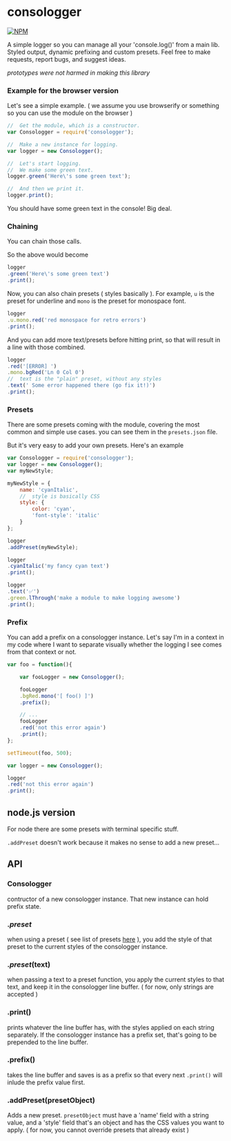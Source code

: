 consologger
===========

[![NPM](https://nodei.co/npm/consologger.png?downloads=true)](https://npmjs.org/package/consologger)

A simple logger so you can manage all your 'console.log()' from a main lib.
Styled output, dynamic prefixing and custom presets.
Feel free to make requests, report bugs, and suggest ideas.

_prototypes were not harmed in making this library_


### Example for the browser version


Let's see a simple example.
( we assume you use browserify or something so you can use the module on the browser )


```js
//	Get the module, which is a constructor.
var Consologger = require('consologger');

//	Make a new instance for logging.
var logger = new Consologger();

//	Let's start logging.
//	We make some green text.
logger.green('Here\'s some green text');

//	And then we print it.
logger.print();
```
You should have some green text in the console!
Big deal.

### Chaining

You can chain those calls.

So the above would become
```js
logger
.green('Here\'s some green text')
.print();
```
Now, you can also chain presets ( styles basically ).
For example, `u` is the preset for underline and `mono` is the preset for monospace font.
```js
logger
.u.mono.red('red monospace for retro errors')
.print();
```

And you can add more text/presets before hitting print, so that will result in a line with those combined.
```js
logger
.red('[ERROR] ')
.mono.bgRed('Ln 0 Col 0')
//	text is the "plain" preset, without any styles
.text(' Some error happened there (go fix it!)')
.print();
```

### Presets

There are some presets coming with the module, covering the most common and simple use cases.
you can see them in the `presets.json` file.

But it's very easy to add your own presets.
Here's an example

```js
var Consologger = require('consologger');
var logger = new Consologger();
var myNewStyle;

myNewStyle = {
	name: 'cyanItalic',
	//	style is basically CSS
	style: {
		color: 'cyan',
		'font-style': 'italic'
	}
};

logger
.addPreset(myNewStyle);

logger
.cyanItalic('my fancy cyan text')
.print();

logger
.text('✅')
.green.lThrough('make a module to make logging awesome')
.print();
```

### Prefix

You can add a prefix on a consologger instance.
Let's say I'm in a context in my code where I want to separate visually whether the logging I see comes from that context or not.
```js
var foo = function(){

	var fooLogger = new Consologger();

	fooLogger
	.bgRed.mono('[ foo() ]')
	.prefix();

	// ...
	fooLogger
	.red('not this error again')
	.print();
};

setTimeout(foo, 500);

var logger = new Consologger();

logger
.red('not this error again')
.print();
```

## node.js version

For node there are some presets with terminal specific stuff.

`.addPreset` doesn't work because it makes no sense to add a new preset...

## API

### Consologger
contructor of a new consologger instance.
That new instance can hold prefix state.

### .*preset*
when using a preset ( see list of presets [here](https://github.com/AntouanK/consologger/blob/develop/dist/presets.json) ), you add the style of that preset to the current styles of the consologger instance.

### .*preset*(text)
when passing a text to a preset function, you apply the current styles to that text, and keep it in the consologger line buffer.
( for now, only strings are accepted )

### .print()
prints whatever the line buffer has, with the styles applied on each string separately.
If the consologger instance has a prefix set, that's going to be prepended to the line buffer.

### .prefix()
takes the line buffer and saves is as a prefix so that every next `.print()` will inlude the prefix value first.

### .addPreset(presetObject)
Adds a new preset.
`presetObject` must have a 'name' field with a string value, and a 'style' field that's an object and has the CSS values you want to apply.
( for now, you cannot override presets that already exist )
